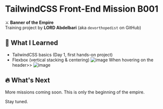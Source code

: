 # TailwindCSS Front-End Mission B001

⚔️ **Banner of the Empire**  
Training project by **LORD Abdelbari** (aka `devorthopedist` on GitHub)

## 🧠 What I Learned
- TailwindCSS basics (Day 1, first hands-on project)
- Flexbox (vertical stacking & centering)
![image](https://github.com/user-attachments/assets/af2dc876-2457-4ad2-bffd-5bf23d8387bc)
When hovering on the header>>
![image](https://github.com/user-attachments/assets/f819fc07-98be-4096-a2ba-ba9ef10260a2)

## 🔥 What's Next
More missions coming soon. This is only the beginning of the empire.

Stay tuned.
